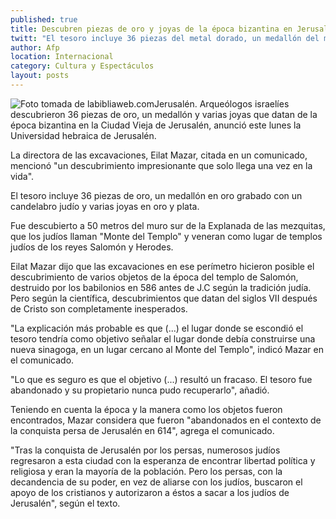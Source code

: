 ```yaml
---
published: true
title: Descubren piezas de oro y joyas de la época bizantina en Jerusalén
twitt: "El tesoro incluye 36 piezas del metal dorado, un medallón del mismo material grabado con un candelabro judío y varias joyas."
author: Afp
location: Internacional
category: Cultura y Espectáculos
layout: posts
---
```


![Foto tomada de labibliaweb.com ](http://i.imgur.com/Blw5QUmm.jpg)Jerusalén. Arqueólogos israelíes descubrieron 36 piezas de oro, un medallón y varias joyas que datan de la época bizantina en la Ciudad Vieja de Jerusalén, anunció este lunes la Universidad hebraica de Jerusalén.

La directora de las excavaciones, Eilat Mazar, citada en un comunicado, mencionó "un descubrimiento impresionante que solo llega una vez en la vida".

El tesoro incluye 36 piezas de oro, un medallón en oro grabado con un candelabro judío y varias joyas en oro y plata.

Fue descubierto a 50 metros del muro sur de la Explanada de las mezquitas, que los judíos llaman "Monte del Templo" y veneran como lugar de templos judíos de los reyes Salomón y Herodes.

Eilat Mazar dijo que las excavaciones en ese perímetro hicieron posible el descubrimiento de varios objetos de la época del templo de Salomón, destruido por los babilonios en 586 antes de J.C según la tradición judía. Pero según la científica, descubrimientos que datan del siglos VII después de Cristo son completamente inesperados.

"La explicación más probable es que (...) el lugar donde se escondió el tesoro tendría como objetivo señalar el lugar donde debía construirse una nueva sinagoga, en un lugar cercano al Monte del Templo", indicó Mazar en el comunicado.

"Lo que es seguro es que el objetivo (...) resultó un fracaso. El tesoro fue abandonado y su propietario nunca pudo recuperarlo", añadió.

Teniendo en cuenta la época y la manera como los objetos fueron encontrados, Mazar considera que fueron "abandonados en el contexto de la conquista persa de Jerusalén en 614", agrega el comunicado.

"Tras la conquista de Jerusalén por los persas, numerosos judíos regresaron a esta ciudad con la esperanza de encontrar libertad política y religiosa y eran la mayoría de la población. Pero los persas, con la decandencia de su poder, en vez de aliarse con los judíos, buscaron el apoyo de los cristianos y autorizaron a éstos a sacar a los judíos de Jerusalén", según el texto.
